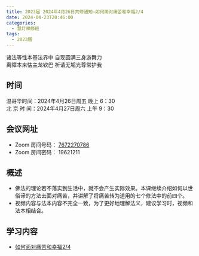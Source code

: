 ```yaml
---
title: 2023届 2024年4月26日共修通知—如何面对痛苦和幸福2/4
date: 2024-04-23T20:46:00
categories:
  - 慧灯禅修班
tags:
  - 2023届
---
```

诸法等性本基法界中 自现圆满三身游舞力\
离障本来怙主龙钦巴 祈请无垢光尊常护我

## 时间

温哥华时间：2024年4月26日周五 晚上 6：30\
北 京  时  间：2024年4月27日周六 上午 9：30

## 会议网址

* Zoom 房间号码： [7672270786](https://us02web.zoom.us/j/7672270786?pwd=bjRzNVpOT0g1cWF3WWVqVE1PZzlWZz09)
* Zoom 房间密码： 19621211

## 概述

* 佛法的理论若不落实到生活中，就不会产生实际效果。本课继续介绍如何以世俗谛的方法去面对痛苦，并讲解了将痛苦转为道用的七个修法中的前四个。
* 视频内容与法本内容不完全一致，为了更好地理解法义，建议学习时，视频和法本相结合。 

## 学习内容

* [如何面对痛苦和幸福2/4](https://www.huidengchanxiu.net/wsb/book2/p1/3_2)
